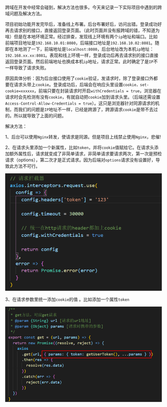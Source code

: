 跨域在开发中经常会碰到，解决方法也很多。今天来记录一下实际项目中遇到的跨域问题及解决方法。

项目初始功能开发完毕后，准备线上布署。后台布署好后，访问出错。登录成功好再去请求别的接口，直接返回登录页面。（此时页面并没有报跨域的错，不知道为啥）但是在本地环境正常。经过排查，发现线上环境有两个`ip`地址和端口。比如前端项目地址是`192.168.10.01:8080`，后端接口地址是`192.168.10.02:8081`。随即在本地测了一下，前端地址是`localhost:8080`，后台地址改为本机`ip`地址：`192.168.xx.xx:8081`。表现和线上环境一样，登录成功后再去请求别的接口直接返回登录页面。然后前端地址也换成本机`ip`地址，请求正常。此时确定了是`IP`不一样导致了请求失败。

原因具体分析：因为后台接口使用了`cookie`验证，发请求时，除了登录接口外都要在请求头带上`cookie`。登录成功后，后端会在响应头里设置`cookie，set-cookie=xxxxxx`，前端只要在封装请求时开启`withCredentials = true`，浏览器在请求时会先检测有没有`cookie`，有就自动把`cookie`加到请求头里。（后端还需设置`Access-Control-Allow-Credentials = true`）。这只是浏览器针对同源请求的机制，而我们的问题是`IP`地址不一样，已经是跨源了，跨源请求`cookie`是带不去过的。所以就导致了上面的问题。

解决方法：

1、后台可以使用`Nginx`转发，使请求是同源。但是项目上线禁止使用`Nginx`，悲催!

2、在请求头里添加一个新属性，比如`token`，并将`cookie`值赋给它。在请求头添加额外属性后，请求就变成了非简单请求，非简单请求要请求两次，第一次是预检请求（options），第二次才是正式请求。因为后端对`options`请求没有设置好，导致此方法不可行。

![image-20210713160602271](https://github.com/limchen233/picgo/blob/master/img/image-20210713160602271.png?raw=true)

3、在请求参数里统一添加`cookie`的值 。比如添加一个属性`token`



![image-20210713160935735](https://github.com/limchen233/picgo/blob/master/img/image-20210713160935735.png?raw=true)